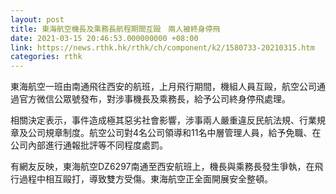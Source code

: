 ```yaml
---
layout: post
title: 東海航空機長及乘務長航程期間互毆　兩人被終身停飛
date: 2021-03-15 20:46:53.000000000 +08:00
link: https://news.rthk.hk/rthk/ch/component/k2/1580733-20210315.htm
categories: rthk
---
```


東海航空一班由南通飛往西安的航班，上月飛行期間，機組人員互毆，航空公司通過官方微信公眾號發布，對涉事機長及乘務長，給予公司終身停飛處理。

相關決定表示，事件造成極其惡劣社會影響，涉事兩人嚴重違反民航法規、行業規章及公司規章制度。航空公司對4名公司領導和11名中層管理人員，給予免職、在公司內部進行通報批評等不同程度處罰。

有網友反映，東海航空DZ6297南通至西安航班上，機長與乘務長發生爭執，在飛行過程中相互毆打，導致雙方受傷。東海航空正全面開展安全整頓。
